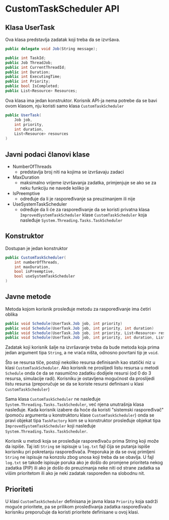 # CustomTaskScheduler API

## Klasa UserTask

Ova klasa predstavlja zadatak koji treba da se izvršava.

```c#
public delegate void Job(String message);

public int TaskId;
public Job ThreadJob;
public int CurrentThreadId;
public int Duration;
public int ExecutingTime;
public int Priority;
public bool IsCompleted;
public List<Resource> Resources;
```

Ova klasa ima jedan konstruktor.
Korisnik API-ja nema potrebe da se bavi ovom klasom, nju koristi samo klasa `CustomTaskScheduler`

```C#
public UserTask(
    Job job,
    int priority,
    int duration,
    List<Resource> resources
)
```

## Javni podaci članovi klase

- NumberOfThreads
  - predstavlja broj niti na kojima se izvršavaju zadaci
- MaxDuration
  - maksimalno vrijeme izvršavanja zadatka, primjenjuje se ako se za neku funkciju ne navede koliko je
- IsPreemptive
  - određuje da li je raspoređivanje sa preuzimanjem ili nije
- UseSystemTaskScheduler
  - određuje da li će za raspoređivanje da se koristi privatna klasa `ImprovedSystemTaskScheduler` klase `CustomTaskScheduler` koja nasleđuje `System.Threading.Tasks.TaskScheduler`

## Konstruktor

Dostupan je jedan konstruktor

```c#
public CustomTaskScheduler(
    int numberOfThreads,
    int maxDuration,
    bool isPreemptive,
    bool useSystemTaskScheduler
)
```

## Javne metode

Metoda kojom korisnik prosleđuje metodu za raspoređivanje ima četiri oblika

```c#
public void Schedule(UserTask.Job job, int priority)
public void Schedule(UserTask.Job job, int priority, int duration)
public void Schedule(UserTask.Job job, int priority, List<Resource> resources)
public void Schedule(UserTask.Job job, int priority, int duration, List<Resource> resources)
```

Zadatak koji korisnik šalje na izvršavanje treba da bude metoda koja prima jedan argument tipa `String`, a ne vraća ništa, odnosno povrtani tip je `void`.

Što se resursa tiče, postoji nekoliko resursa definisanih kao statički niz u klasi `CustomTaskScheduler`. Ako korisnik ne proslijedi listu resursa u metodi `Schedule` onda će da se nasumično zadatku dodijele resursi (od 0 do 3 resursa, simulacije radi). Korisniku je ostavljena mogućnost da proslijedi listu resursa (preporučuje se da se koriste resursi definisani u klasi `CustomTaskScheduler`)

Sama klasa `CustomTaskScheduler` ne nasleđuje `System.Threading.Tasks.TaskScheduler`, već njena unutrašnja klasa nasleđuje. Kada korisnik izabere da hoće da koristi "sistemski raspoređivač" (pomoću argumenta u konstruktoru klase `CustomTaskScheduler`) onda se pravi objekat tipa `TaskFactory` kom se u konstruktor prosleđuje objekat tipa `ImprovedSystemTaskScheduler` koji nasleđuje `System.Threading.Tasks.TaskScheduler`.

Korisnik u metodi koja se prosleđuje raspoređivaču prima String koji može da ispiše. Taj isti `String` se ispisuje u `log.txt` fajl čija se putanja ispiše korisniku pri pokretanju raspoređivača. Preporuka je da se ovaj primljeni `String` ne ispisuje na konzolu zbog unosa koji treba da se obavlja. U fajl `log.txt` se takođe ispisuje poruka ako je došlo do promjene prioriteta nekog zadatka (PIP) ili ako je došlo do preuzimanja neke niti od strane zadatka sa višim prioritetom ili ako je neki zadatak raspoređen na slobodnu nit.

## Prioriteti

U klasi `CustomTaskScheduler` definisana je javna klasa `Priority` koja sadrži moguće prioritete, pa se prilikom prosleđivanja zadatka raspoređivaču korisniku preporučuje da koristi prioritete definisane u ovoj klasi.
